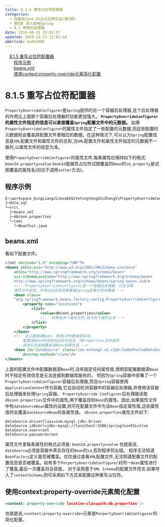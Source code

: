 ```yaml
---
title: 8.1.5 重写占位符配置器
categories: 
  - 轻量级Java EE企业应用实战(第5版)
  - 第8章 深入使用Spring
  - 8.1 两种后处理器
date: 2019-08-31 15:03:57
updated: 2019-12-23 12:01:14
abbrlink: ba66180b
---
```

<div id='my_toc'><a href="/JavaReadingNotes/ba66180b/#8-1-5-重写占位符配置器" class="header_1">8.1.5 重写占位符配置器</a>&nbsp;<br><a href="/JavaReadingNotes/ba66180b/#程序示例" class="header_2">程序示例</a>&nbsp;<br><a href="/JavaReadingNotes/ba66180b/#beans-xml" class="header_2">beans.xml</a>&nbsp;<br><a href="/JavaReadingNotes/ba66180b/#使用context-property-override元素简化配置" class="header_2">使用context:property-override元素简化配置</a>&nbsp;<br></div>
<style>.header_1{margin-left: 1em;}.header_2{margin-left: 2em;}.header_3{margin-left: 3em;}.header_4{margin-left: 4em;}.header_5{margin-left: 5em;}.header_6{margin-left: 6em;}</style>
<!--more-->
<script>if (navigator.platform.search('arm')==-1){document.getElementById('my_toc').style.display = 'none';}var e,p = document.getElementsByTagName('p');while (p.length>0) {e = p[0];e.parentElement.removeChild(e);}</script>

<!--end-->
<!--SSTStart-->
# 8.1.5 重写占位符配置器 #
`PropertyOverrideConfigurer`是`Spring`提供的另一个容器后处理器,这个后处理器的作用比上面那个容器后处理器的功能更加强大。
**`PropertyOverrideConfigurer`的属性文件指定的信息可以直接覆盖`Spring`配置文件中的元数据。**
如果`PropertyOverrideConfigurer`的属性文件指定了一些配置的元数据,则这些配置的元数据将会覆盖原配置文件里相应的数据。在这种情况下,可以认为`Spring`配置信息是`XML`配置文件和属性文件的总和,当`XML`配置文件和属性文件指定的元数据不一致时,以属性文件的信息为准。

使用`PropertyOverrideConfigurer`的属性文件,每条属性应保持如下的格式:
`beanId.property=value`
`beanId`是属性占位符试图覆盖的`Bean`的`id`, `property`是试图覆盖的属性名(对应于调用`setter`方法)。

## 程序示例 ##
```cmd
E:\workspace_QingLiangJiJavaEEQiYeYingYongShiZhang5\PropertyOverrideConfigurer
├─data.sql
└─src\
  ├─beans.xml
  ├─dbconn.properties
  └─lee\
    └─BeanTest.java
```
## beans.xml ##
看如下配置文件。
```xml
<?xml version="1.0" encoding="GBK"?>
<beans xmlns:xsi="http://www.w3.org/2001/XMLSchema-instance"
    xmlns="http://www.springframework.org/schema/beans"
    xsi:schemaLocation="http://www.springframework.org/schema/beans
    http://www.springframework.org/schema/beans/spring-beans.xsd">
    <!-- PropertyOverrideConfigurer是一个容器后处理器，它会读取
    属性文件信息，并用这些信息设置覆盖Spring配置文件的数据 -->
    <bean class=
    "org.springframework.beans.factory.config.PropertyOverrideConfigurer">
        <property name="locations">
            <list>
                <value>dbconn.properties</value>
                <!-- 如果有多个属性文件,依次在下面列出来 -->
            </list>
        </property>
    </bean>
    <!-- 定义数据源Bean，使用C3P0数据源实现,
        配置该Bean时没有指定任何信息，但Properties文件里的
        信息将会直接覆盖该Bean的属性值 -->
    <bean id="dataSource" class="com.mchange.v2.c3p0.ComboPooledDataSource" 
        destroy-method="close"/>
</beans>
```
上面的配置文件中配置数据源`Bean`时,没有指定任何属性值,很明显配置数据源`Bean`时不指定有效信息是无法连接到数据库服务的。
但因为`Spring`容器中部署了一个`PropertyOverrideConfigurer`容器后处理器,而且`Spring`容器使用`ApplicationContext`作为容器,它会自动检测容器中的容器后处理器,并使用该容器后处理器来处理`Spring`容器。
`PropertyOverride Configurer`后处理器读取`dbconn.properties`文件中的属性,用于覆盖目标`Bean`的属性。因此,如果属性文件中有`dataSourceBean`属性的设置,则可在配置文件中为该`Bean`指定属性值,这些属性值将会覆盖`dataSourceBean`的各属性值。
`dbconn.properties`属性文件如下:
```
dataSource.driverClass=com.mysql.jdbc.Driver
dataSource.jdbcUrl=jdbc:mysql://localhost:3306/spring?useSSL=true
dataSource.user=root
dataSource.password=root
```
属性文件里每条属性的格式必须是:
`beanId.property=value`
也就是说, `dataSource`必须是容器中真实存在的`Bean`的`id`,否则程序将出错。
程序无法知道`BeanFactory`定义是否被覆盖。仅仅通过查看`XML`配置文件,无法知道配置文件的配置信息是否被覆盖。如有多个`PorpertyOverrideConfigurer`对同一`Bean`属性进行了覆盖,最后一次覆盖将会获胜。
对于采用基于`XML Schema`的配置文件而言,如果导入了`contextSchema`,则可采用如下方式来配置这种重写占位符。
## 使用context:property-override元素简化配置 ##
```xml
<context: property-override location=classpath:db.properties"/>
```
也就是说,`<context:property-override>`元素是`PorpertyOverrideConfigurer`的简化配置。
<!--SSTStop-->


